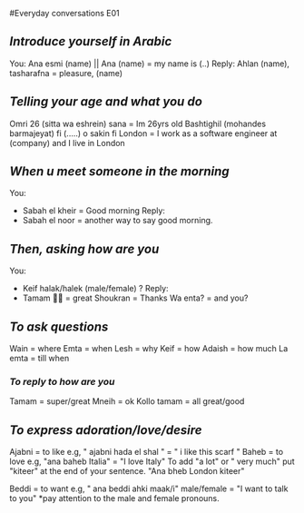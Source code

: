 #Everyday conversations E01

## *Introduce yourself in Arabic*
You:
Ana esmi (name) || Ana (name) = my name is (..)
Reply:
Ahlan (name), tasharafna = pleasure, (name)

## *Telling your age and what you do*
Omri 26 (sitta wa eshrein) sana = Im 26yrs old
Bashtighil (mohandes barmajeyat) fi (.....) o sakin fi London = I work as a software engineer at (company) and I live in London

## *When u meet someone in the morning*
You:
- Sabah el kheir = Good morning
Reply:
- Sabah el noor = another way to say good morning.

## *Then, asking how are you*
You:
- Keif halak/halek (male/female) ?
Reply:
- Tamam 👍🏻 = great
Shoukran = Thanks
Wa enta? = and you?

## *To ask questions*
Wain  = where
Emta  = when
Lesh = why
Keif = how
Adaish = how much
La emta = till when

### *To reply to how are you*
Tamam = super/great
Mneih = ok
Kollo tamam = all great/good

## *To express adoration/love/desire*
Ajabni = to like
e.g, " ajabni hada el shal " = " i like this scarf "
Baheb = to love
e.g, "ana baheb Italia" = "I love Italy"
To add "a lot" or " very much" put "kiteer" at the end of your sentence. "Ana bheb London kiteer"

Beddi = to want
e.g, " ana beddi ahki maak/i" male/female  = "I want to talk to you"
*pay attention to the male and female pronouns.